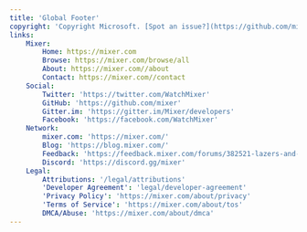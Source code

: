 ```yaml
---
title: 'Global Footer'
copyright: 'Copyright Microsoft. [Spot an issue?](https://github.com/mixer/developer-docs/issues/new)'
links:
    Mixer:
        Home: https://mixer.com
        Browse: https://mixer.com/browse/all
        About: https://mixer.com//about
        Contact: https://mixer.com//contact
    Social:
        Twitter: 'https://twitter.com/WatchMixer'
        GitHub: 'https://github.com/mixer'
        Gitter.im: 'https://gitter.im/Mixer/developers'
        Facebook: 'https://facebook.com/WatchMixer'
    Network:
        mixer.com: 'https://mixer.com/'
        Blog: 'https://blog.mixer.com/'
        Feedback: 'https://feedback.mixer.com/forums/382521-lazers-and-shiny-things/category/174978-developer-ecosystem'
        Discord: 'https://discord.gg/mixer'
    Legal:
        Attributions: '/legal/attributions'
        'Developer Agreement': 'legal/developer-agreement'
        'Privacy Policy': 'https://mixer.com/about/privacy'
        'Terms of Service': 'https://mixer.com/about/tos'
        DMCA/Abuse: 'https://mixer.com/about/dmca'
---
```


